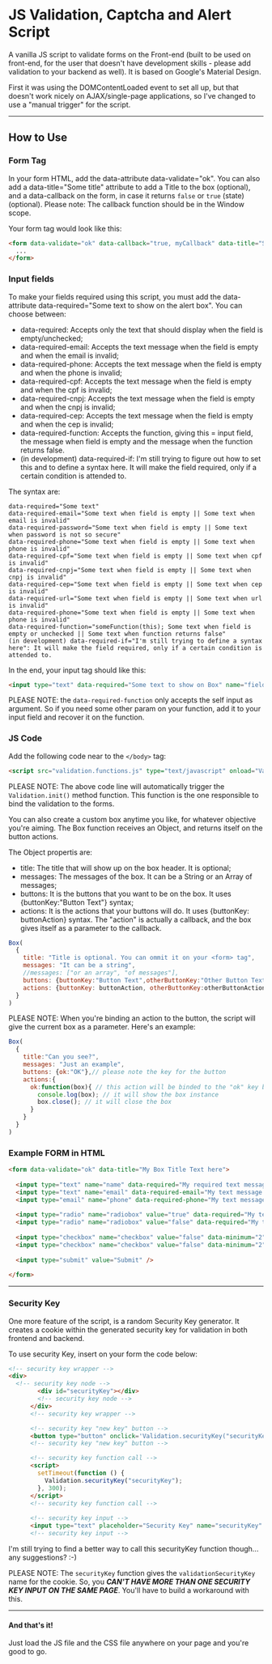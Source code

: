 # JS Validation, Captcha and Alert Script
A vanilla JS script to validate forms on the Front-end (built to be used on front-end, for the user that doesn't have development skills - please add validation to your backend as well). It is based on Google's Material Design. 

First it was using the DOMContentLoaded event to set all up, but that doesn't work nicely on AJAX/single-page applications, so I've changed to use a "manual trigger" for the script. 

---


## How to Use


### Form Tag

In your form HTML, add the data-attribute data-validate="ok". You can also add a data-title="Some title" attribute to add a Title to the box (optional), and a data-callback on the form, in case it returns `false` or `true` (state) (optional). Please note: The callback function should be in the Window scope. 

Your form tag would look like this: 
```html
<form data-validate="ok" data-callback="true, myCallback" data-title="Some Title here" name="someFormName">
  ...
</form>
```

### Input fields 

To make your fields required using this script, you must add the data-attribute data-required="Some text to show on the alert box". You can choose between: 

* data-required: Accepts only the text that should display when the field is empty/unchecked;
* data-required-email: Accepts the text message when the field is empty and when the email is invalid;
* data-required-phone: Accepts the text message when the field is empty and when the phone is invalid;
* data-required-cpf: Accepts the text message when the field is empty and when the cpf is invalid;
* data-required-cnpj: Accepts the text message when the field is empty and when the cnpj is invalid;
* data-required-cep: Accepts the text message when the field is empty and when the cep is invalid;
* data-required-function: Accepts the function, giving this = input field, the message when field is empty and the message when the function returns false.
* (in development) data-required-if: I'm still trying to figure out how to set this and to define a syntax here. It will make the field required, only if a certain condition is attended to. 

The syntax are:
``` 
data-required="Some text" 
data-required-email="Some text when field is empty || Some text when email is invalid" 
data-required-password="Some text when field is empty || Some text when password is not so secure" 
data-required-phone="Some text when field is empty || Some text when phone is invalid" 
data-required-cpf="Some text when field is empty || Some text when cpf is invalid" 
data-required-cnpj="Some text when field is empty || Some text when cnpj is invalid" 
data-required-cep="Some text when field is empty || Some text when cep is invalid" 
data-required-url="Some text when field is empty || Some text when url is invalid" 
data-required-phone="Some text when field is empty || Some text when phone is invalid" 
data-required-function="someFunction(this); Some text when field is empty or unchecked || Some text when function returns false"
(in development) data-required-if="I'm still trying to define a syntax here": It will make the field required, only if a certain condition is attended to. 
``` 

In the end, your input tag should like this: 
```html
<input type="text" data-required="Some text to show on Box" name="fieldName" />
```

PLEASE NOTE: the ``` data-required-function ``` only accepts the self input as argument. So if you need some other param on your function, add it to your input field and recover it on the function. 

### JS Code

Add the following code near to the `</body>` tag: 

```html
<script src="validation.functions.js" type="text/javascript" onload="Validation.init()"></script>
```
PLEASE NOTE: The above code line will automatically trigger the `Validation.init()` method function. This function is the one responsible to bind the validation to the forms.

You can also create a custom box anytime you like, for whatever objective you're aiming. The Box function receives an Object, and returns itself on the button actions. 

The Object propertis are: 
* title: The title that will show up on the box header. It is optional;
* messages: The messages of the box. It can be a String or an Array of messages;
* buttons: It is the buttons that you want to be on the box. It uses {buttonKey:"Button Text"} syntax;
* actions: It is the actions that your buttons will do. It uses {buttonKey: buttonAction} syntax. The "action" is actually a callback, and the box gives itself as a parameter to the callback.


```javascript
Box(
  {
    title: "Title is optional. You can ommit it on your <form> tag",
    messages: "It can be a string",
    //messages: ["or an array", "of messages"],
    buttons: {buttonKey:"Button Text",otherButtonKey:"Other Button Text"},
    actions: {buttonKey: buttonAction, otherButtonKey:otherButtonAction}
  }
)
```

PLEASE NOTE: When you're binding an action to the button, the script will give the current box as a parameter. Here's an example:

```javascript
Box(
  {
    title:"Can you see?",
    messages: "Just an example",
    buttons: {ok:"OK"},// please note the key for the button
    actions:{
      ok:function(box){ // this action will be binded to the "ok" key button
        console.log(box); // it will show the box instance
        box.close(); // it will close the box
      }
    }
  }
)
```

### Example FORM in HTML
```html 
<form data-validate="ok" data-title="My Box Title Text here">
  
  <input type="text" name="name" data-required="My required text message for this input here" />
  <input type="text" name="email" data-required-email="My text message when field is empty || My text message when email is invalid" />
  <input type="email" name="phone" data-required-phone="My text message when field is empty || My text message when phone is invalid" />
  
  <input type="radio" name="radiobox" value="true" data-required="My text when this or none of the radios within same name are not checked" />
  <input type="radio" name="radiobox" value="false" data-required="My text when this or none of the radios within same name are not checked" />
  
  <input type="checkbox" name="checkbox" value="false" data-minimum="2" data-required="My text when this or none of the checkboxes within same name are not checked or doesn't match the minimum number of checked inputs" />
  <input type="checkbox" name="checkbox" value="false" data-minimum="2" data-required="My text when this or none of the checkboxes within same name are not checked or doesn't match the minimum number of checked inputs" />
  
  <input type="submit" value="Submit" />
  
</form>
```


---

### Security Key

One more feature of the script, is a random Security Key generator. It creates a cookie within the generated security key for validation in both frontend and backend. 

To use security Key, insert on your form the code below:

```html
<!-- security key wrapper -->
<div>
  <!-- security key node -->
        <div id="securityKey"></div>
        <!-- security key node -->
      </div>
      <!-- security key wrapper -->

      <!-- security key "new key" button -->
      <button type="button" onclick='Validation.securityKey("securityKey","renew");'>New key</button>
      <!-- security key "new key" button -->

      <!-- security key function call -->
      <script>
        setTimeout(function () {
          Validation.securityKey("securityKey");
        }, 300);
      </script>
      <!-- security key function call -->
      
      <!-- security key input -->
      <input type="text" placeholder="Security Key" name="securityKey" data-required-securityKey="Please inform the security Key || The security key is invalid"/>
      <!-- security key input -->

```

I'm still trying to find a better way to call this securityKey function though... any suggestions? :-)

PLEASE NOTE: The `securityKey` function gives the `validationSecurityKey` name for the cookie. So, you ***CAN'T HAVE MORE THAN ONE SECURITY KEY INPUT ON THE SAME PAGE***. You'll have to build a workaround with this.

---
#### And that's it! 

Just load the JS file and the CSS file anywhere on your page and you're good to go. 
